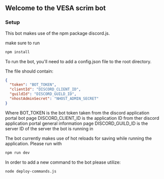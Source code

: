## Welcome to the VESA scrim bot

### Setup
This bot makes use of the npm package discord.js.

make sure to run
```sh
npm install
```

To run the bot, you'll need to add a config.json file to the root directory.

The file should contain:
```json
{
  "token": "BOT_TOKEN",
  "clientId": "DISCORD_CLIENT_ID",
  "guildId": "DISCORD_GUILD_ID",
  "nhostAdminSecret": "NHOST_ADMIN_SECRET"
}
```
Where BOT_TOKEN is the bot token taken from the discord application portal bot page
DISCORD_CLIENT_ID is the application ID from ther discord application portal general information page
DISCORD_GUILD_ID is the server ID of the server the bot is running in


The bot currently makes use of hot reloads for saving while running the application. Please run with
```sh
npm run dev
```
In order to add a new command to the bot please utilize:
```sh
node deploy-commands.js
```
